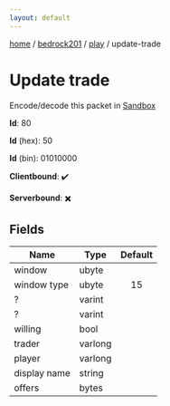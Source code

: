 ```yaml
---
layout: default
---
```


[home](/)  /  [bedrock201](/protocol/bedrock201)  /  [play](/protocol/bedrock201/play)  /  update-trade

# Update trade

Encode/decode this packet in [Sandbox](../../../sandbox/bedrock201#Play.UpdateTrade)

**Id**: 80

**Id** (hex): 50

**Id** (bin): 01010000

**Clientbound**: ✔️

**Serverbound**: ✖️

## Fields

Name | Type | Default
---|---|:---:
window | ubyte | 
window type | ubyte | 15
? | varint | 
? | varint | 
willing | bool | 
trader | varlong | 
player | varlong | 
display name | string | 
offers | bytes |
